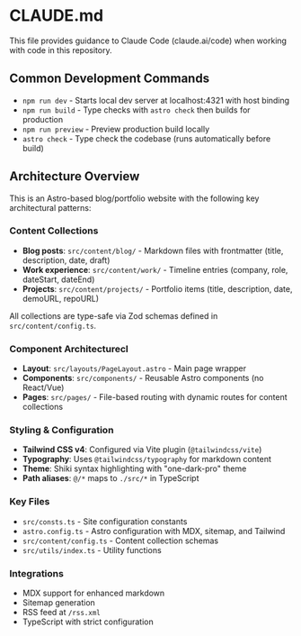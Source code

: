 # CLAUDE.md

This file provides guidance to Claude Code (claude.ai/code) when working with code in this repository.

## Common Development Commands

- `npm run dev` - Starts local dev server at localhost:4321 with host binding
- `npm run build` - Type checks with `astro check` then builds for production
- `npm run preview` - Preview production build locally
- `astro check` - Type check the codebase (runs automatically before build)

## Architecture Overview

This is an Astro-based blog/portfolio website with the following key architectural patterns:

### Content Collections
- **Blog posts**: `src/content/blog/` - Markdown files with frontmatter (title, description, date, draft)
- **Work experience**: `src/content/work/` - Timeline entries (company, role, dateStart, dateEnd)
- **Projects**: `src/content/projects/` - Portfolio items (title, description, date, demoURL, repoURL)

All collections are type-safe via Zod schemas defined in `src/content/config.ts`.

### Component Architecturecl
- **Layout**: `src/layouts/PageLayout.astro` - Main page wrapper
- **Components**: `src/components/` - Reusable Astro components (no React/Vue)
- **Pages**: `src/pages/` - File-based routing with dynamic routes for content collections

### Styling & Configuration
- **Tailwind CSS v4**: Configured via Vite plugin (`@tailwindcss/vite`)
- **Typography**: Uses `@tailwindcss/typography` for markdown content
- **Theme**: Shiki syntax highlighting with "one-dark-pro" theme
- **Path aliases**: `@/*` maps to `./src/*` in TypeScript

### Key Files
- `src/consts.ts` - Site configuration constants
- `astro.config.ts` - Astro configuration with MDX, sitemap, and Tailwind
- `src/content/config.ts` - Content collection schemas
- `src/utils/index.ts` - Utility functions

### Integrations
- MDX support for enhanced markdown
- Sitemap generation
- RSS feed at `/rss.xml`
- TypeScript with strict configuration
